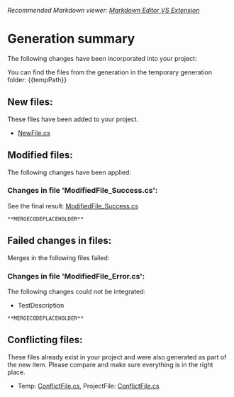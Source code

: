 *Recommended Markdown viewer: [Markdown Editor VS Extension](https://marketplace.visualstudio.com/items?itemName=MadsKristensen.MarkdownEditor2)*

# Generation summary
The following changes have been incorporated into your project:

You can find the files from the generation in the temporary generation folder: {{tempPath}}

## New files:
These files have been added to your project.
* [NewFile.cs](about:/{{projectPath}}/NewFile.cs)

## Modified files:
The following changes have been applied:

### Changes in file 'ModifiedFile_Success.cs':
See the final result: [ModifiedFile_Success.cs](about:/{{projectPath}}/ModifiedFile_Success.cs)

```CSHARP
**MERGECODEPLACEHOLDER**
```


## Failed changes in files:
Merges in the following files failed:

### Changes in file 'ModifiedFile_Error.cs':
The following changes could not be integrated: 
* TestDescription

```CSHARP
**MERGECODEPLACEHOLDER**
```


## Conflicting files:
These files already exist in your project and were also generated as part of the new item.
Please compare and make sure everything is in the right place.
* Temp: [ConflictFile.cs](ConflictFile.cs), ProjectFile: [ConflictFile.cs](about:/{{projectPath}}/ConflictFile.cs)
